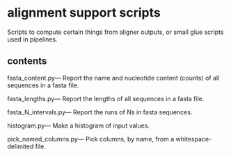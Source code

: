 # alignment support scripts
Scripts to compute certain things from aligner outputs, or small glue scripts
used in pipelines.

## contents

fasta_content.py&mdash;
Report the name and nucleotide content (counts) of all sequences in a fasta
file.

fasta_lengths.py&mdash;
Report the lengths of all sequences in a fasta file.

fasta_N_intervals.py&mdash;
Report the runs of Ns in fasta sequences.

histogram.py&mdash;
Make a histogram of input values.

pick_named_columns.py&mdash;
Pick columns, by name, from a whitespace-delimited file.
